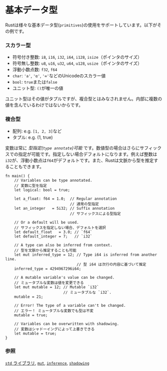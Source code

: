 <!--
# Primitives
-->
# 基本データ型

<!--
Rust provides access to a wide variety of `primitives`. A sample includes:
-->
Rustは様々な基本データ型(`primitives`)の使用をサポートしています。以下がその例です。


<!--
### Scalar Types
-->
### スカラー型

<!--
* Signed integers: `i8`, `i16`, `i32`, `i64`, `i128` and `isize` (pointer size)
* Unsigned integers: `u8`, `u16`, `u32`, `u64`, `u128` and `usize` (pointer
  size)
* Floating point: `f32`, `f64`
* `char` Unicode scalar values like `'a'`, `'α'` and `'∞'` (4 bytes each)
* `bool` either `true` or `false`
* The unit type `()`, whose only possible value is an empty tuple: `()`
-->
* 符号付き整数: `i8`, `i16`, `i32`, `i64`, `i128`, `isize`（ポインタのサイズ）
* 符号無し整数: `u8`, `u16`, `u32`, `u64`, `u128`, `usize`（ポインタのサイズ）
* 浮動小数点数: `f32`, `f64`
* `char`: `'a'`, `'α'`, `'∞'`などのUnicodeのスカラー値
* `bool`: `true`または`false`
* ユニット型: `()`が唯一の値

<!--
Despite the value of a unit type being a tuple, it is not considered a compound
type because it does not contain multiple values.
-->
ユニット型はその値がタプルですが、複合型とはみなされません。内部に複数の値を含んでいるわけではないからです。

<!--
### Compound Types
-->
### 複合型

<!--
* Arrays like `[1, 2, 3]`
* Tuples like `(1, true)`
-->
* 配列: e.g. `[1, 2, 3]`など
* タプル: e.g. (1, true)

<!--
Variables can always be *type annotated*. Numbers may additionally be annotated
via a *suffix* or *by default*. Integers default to `i32` and floats to `f64`.
Note that Rust can also infer types from context.
-->
変数は常に *型指定(`type annotate`)可能* です。数値型の場合はさらにサフィックスでの指定が可能です。指定しない場合デフォルトになります。例えば整数は`i32`が、浮動小数点は`f64`がデフォルトです。また、Rustは文脈から型を推定することもできます。

```rust,editable,ignore,mdbook-runnable
fn main() {
    // Variables can be type annotated.
    // 変数に型を指定
    let logical: bool = true;

    let a_float: f64 = 1.0;  // Regular annotation
                             // 通常の型指定
    let an_integer   = 5i32; // Suffix annotation
                             // サフィックスによる型指定

    // Or a default will be used.
    // サフィックスを指定しない場合、デフォルトを選択
    let default_float   = 3.0; // `f64`
    let default_integer = 7;   // `i32`

    // A type can also be inferred from context.
    // 型を文脈から推定することも可能
    let mut inferred_type = 12; // Type i64 is inferred from another line.
                                // 型 i64 は次行の内容に基づいて推定
    inferred_type = 4294967296i64;

    // A mutable variable's value can be changed.
    // ミュータブルな変数は値を変更できる
    let mut mutable = 12; // Mutable `i32`
                          // ミュータブルな `i32`.
    mutable = 21;

    // Error! The type of a variable can't be changed.
    // エラー！ ミュータブルな変数でも型は不変
    mutable = true;

    // Variables can be overwritten with shadowing.
    // 変数はシャドーイングによって上書きできる
    let mutable = true;
}
```

<!--
### See also:
-->
### 参照

<!--
[the `std` library][std], [`mut`][mut], [`inference`][inference], and
[`shadowing`][shadowing]
-->
[`std` ライブラリ][std], [`mut`][mut], [`inference`][inference], [`shadowing`][shadowing]

[std]: https://doc.rust-lang.org/std/
[mut]: variable_bindings/mut.md
[inference]: types/inference.md
[shadowing]: variable_bindings/scope.md
